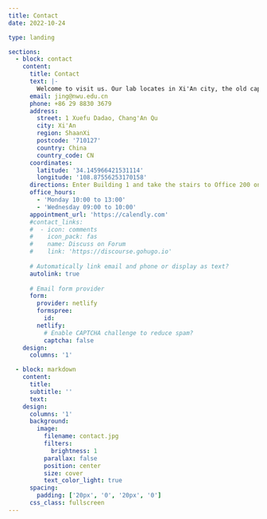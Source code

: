 ```yaml
---
title: Contact
date: 2022-10-24

type: landing

sections:
  - block: contact
    content:
      title: Contact
      text: |-
        Welcome to visit us. Our lab locates in Xi'An city, the old capital of acient China. We essentially root in our physics background included in the School of Physics in Northwest University, one of oldest university in China. Not as indicated by the university name, we are not literally in the nortwest of China, rather we are almost locating in the geological center of China. Feel free to contact us for a visit, or vitual discussion, exchange ideas or city visit.
      email: jing@nwu.edu.cn
      phone: +86 29 8830 3679
      address:
        street: 1 Xuefu Dadao, Chang'An Qu
        city: Xi'An
        region: ShaanXi
        postcode: '710127'
        country: China
        country_code: CN
      coordinates:
        latitude: '34.145966421531114'
        longitude: '108.87556253170158'
      directions: Enter Building 1 and take the stairs to Office 200 on Floor 2
      office_hours:
        - 'Monday 10:00 to 13:00'
        - 'Wednesday 09:00 to 10:00'
      appointment_url: 'https://calendly.com'
      #contact_links:
      #  - icon: comments
      #    icon_pack: fas
      #    name: Discuss on Forum
      #    link: 'https://discourse.gohugo.io'
    
      # Automatically link email and phone or display as text?
      autolink: true
    
      # Email form provider
      form:
        provider: netlify
        formspree:
          id:
        netlify:
          # Enable CAPTCHA challenge to reduce spam?
          captcha: false
    design:
      columns: '1'

  - block: markdown
    content:
      title:
      subtitle: ''
      text:
    design:
      columns: '1'
      background:
        image: 
          filename: contact.jpg
          filters:
            brightness: 1
          parallax: false
          position: center
          size: cover
          text_color_light: true
      spacing:
        padding: ['20px', '0', '20px', '0']
      css_class: fullscreen
---
```

